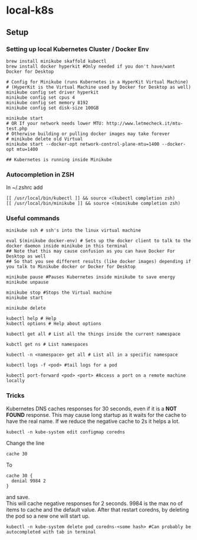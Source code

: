 # local-k8s

## Setup
### Setting up local Kubernetes Cluster / Docker Env

```
brew install minikube skaffold kubectl
brew install docker hyperkit #Only needed if you don't have/want Docker for Desktop

# Config for Minikube (runs Kubernetes in a HyperKit Virtual Machine)
# (HyperKit is the Virtual Machine used by Docker for Desktop as well)
minikube config set driver hyperkit
minikube config set cpus 4
minikube config set memory 8192
minikube config set disk-size 100GB

minikube start 
# OR If your network needs lower MTU: http://www.letmecheck.it/mtu-test.php
# Otherwise building or pulling docker images may take forever
# minikube delete old Virtual
minikube start --docker-opt network-control-plane-mtu=1400 --docker-opt mtu=1400

## Kubernetes is running inside Minikube
```

### Autocompletion in ZSH
In ~/.zshrc add
```
[[ /usr/local/bin/kubectl ]] && source <(kubectl completion zsh)
[[ /usr/local/bin/minikube ]] && source <(minikube completion zsh)
```

### Useful commands
```
minikube ssh # ssh's into the linux virtual machine

eval $(minikube docker-env) # Sets up the docker client to talk to the docker daemon inside minikube in this terminal
## Note that this may cause confusion as you can have Docker For Desktop as well
## So that you see different results (like docker images) depending if you talk to Minikube docker or Docker for Desktop

minikube pause #Pauses Kubernetes inside minikube to save energy 
minikube unpause

minikube stop #Stops the Virtual machine
minikube start

minikube delete

kubectl help # Help
kubectl options # Help about options

kubectl get all # List all the things inside the current namespace

kubctl get ns # List namespaces

kubectl -n <namespace> get all # List all in a specific namespace

kubectl logs -f <pod> #tail logs for a pod

kubectl port-forward <pod> <port> #Access a port on a remote machine locally
```

### Tricks
Kubernetes DNS caches responses for 30 seconds, even if it is a **NOT FOUND** response. This may cause long startup as it waits for the cache to have the real name. If we reduce the negative cache to 2s it helps a lot. 
```
kubectl -n kube-system edit configmap coredns
```
Change the line 
```
cache 30
```
To
```
cache 30 {
  denial 9984 2
}
```
and save.  
This will cache negative responses for 2 seconds. 9984 is the max no of items to cache and the default value.
After that restart coredns, by deleting the pod so a new one will start up.
```
kubectl -n kube-system delete pod coredns-<some hash> #Can probably be autocompleted with tab in terminal
```

